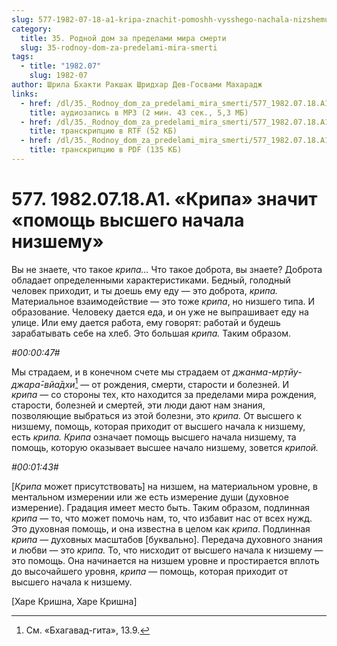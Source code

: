 ```yaml
---
slug: 577-1982-07-18-a1-kripa-znachit-pomoshh-vysshego-nachala-nizshemu
category:
  title: 35. Родной дом за пределами мира смерти
  slug: 35-rodnoy-dom-za-predelami-mira-smerti
tags:
  - title: "1982.07"
    slug: 1982-07
author: Шрила Бхакти Ракшак Шридхар Дев-Госвами Махарадж
links:
  - href: /dl/35._Rodnoy_dom_za_predelami_mira_smerti/577_1982.07.18.A1_SridharMj_Kripa_znachit_pomoshh_vysshego_nachala_nizshemu.mp3
    title: аудиозапись в MP3 (2 мин. 43 сек., 5,3 МБ)
  - href: /dl/35._Rodnoy_dom_za_predelami_mira_smerti/577_1982.07.18.A1_SridharMj_Kripa_znachit_pomoshh_vysshego_nachala_nizshemu.rtf
    title: транскрипцию в RTF (52 КБ)
  - href: /dl/35._Rodnoy_dom_za_predelami_mira_smerti/577_1982.07.18.A1_SridharMj_Kripa_znachit_pomoshh_vysshego_nachala_nizshemu.pdf
    title: транскрипцию в PDF (135 КБ)
---
```


# 577. 1982.07.18.A1. «Крипа» значит «помощь высшего начала низшему»

Вы не знаете, что такое *крипа…* Что такое доброта, вы знаете? Доброта обладает определенными характеристиками. Бедный, голодный человек приходит, и ты доешь ему еду — это доброта, *крипа.* Материальное взаимодействие — это тоже *крипа*, но низшего типа. И образование. Человеку дается еда, и он уже не выпрашивает еду на улице. Или ему дается работа, ему говорят: работай и будешь зарабатывать себе на хлеб. Это большая *крипа.* Таким образом.

*#00:00:47#*

Мы страдаем, и в конечном счете мы страдаем от *джанма-мр̣тйу-джара̄-вйа̄дхи*[^_ftn1] — от рождения, смерти, старости и болезней. И *крипа* — со стороны тех, кто находится за пределами мира рождения, старости, болезней и смертей, эти люди дают нам знания, позволяющие выбраться из этой болезни, это *крипа.* От высшего к низшему, помощь, которая приходит от высшего начала к низшему, есть *крипа. Крипа* означает помощь высшего начала низшему, та помощь, которую оказывает высшее начало низшему, зовется *крипой.*

*#00:01:43#*

[*Крипа* может присутствовать] на низшем, на материальном уровне, в ментальном измерении или же есть измерение души (духовное измерение). Градация имеет место быть. Таким образом, подлинная *крипа* — то, что может помочь нам, то, что избавит нас от всех нужд. Это духовная помощь, и она известна в целом как *крипа*. Подлинная *крипа* — духовных масштабов [буквально]. Передача духовного знания и любви — это *крипа.* То, что нисходит от высшего начала к низшему — это помощь. Она начинается на низшем уровне и простирается вплоть до высочайшего уровня, *крипа* — помощь, которая приходит от высшего начала к низшему.

[Харе Кришна, Харе Кришна]



[^_ftn1]: См. «Бхагавад-гита», 13.9.

